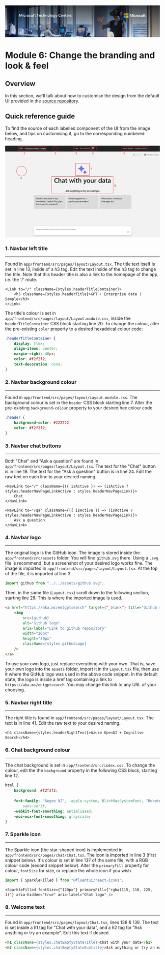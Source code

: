 ![MTC Header](./media/image2.jpeg)

# Module 6: Change the branding and look & feel

## Overview

In this section, we'll talk about how to customise the design from the default UI provided in the [source repository](https://github.com/Azure-Samples/azure-search-openai-demo).

## Quick reference guide

To find the source of each labelled component of the UI from the image below, and tips on customising it, go to the corresponding numbered heading.

![Main Bicep File](./media/default_ui.png)

### 1. Navbar left title
---

Found in `app/frontend/src/pages/layout/Layout.tsx`. The title text itself is set in line 13, inside of a h3 tag. Edit the text inside of the h3 tag to change the title. Note that this header title is also a link to the homepage of the app, i.e. the '/' route.

``` tsx
<Link to="/" className={styles.headerTitleContainer}>
    <h3 className={styles.headerTitle}>GPT + Enterprise data | Sample</h3>
</Link>
```

The title's colour is set in `app/frontend/src/pages/layout/Layout.module.css`, inside the `headerTitleContainer` CSS block starting line 20. To change the colour, alter the pre-existing `color` property to a desired hexadeical colour code:

``` css
.headerTitleContainer {
    display: flex;
    align-items: center;
    margin-right: 40px;
    color: #f2f2f2;
    text-decoration: none;
}
```

### 2. Navbar background colour
---

Found in `app/frontend/src/pages/layout/Layout.module.css`. The background colour is set in the `header` CSS block starting line 7. Alter the pre-existing `background-colour` property to your desired hex colour code.

``` css
.header {
    background-color: #222222;
    color: #f2f2f2;
}
```

### 3. Navbar chat buttons
---

Both "Chat" and "Ask a question" are found in `app/frontend/src/pages/layout/Layout.tsx`. The text for the "Chat" button is in line 19. The text for the "Ask a question" button is in line 24. Edit the raw text on each line to your desired naming.

``` tsx
<NavLink to="/" className={({ isActive }) => (isActive ? styles.headerNavPageLinkActive : styles.headerNavPageLink)}>
    Chat
</NavLink>
```

``` tsx
<NavLink to="/qa" className={({ isActive }) => (isActive ? styles.headerNavPageLinkActive : styles.headerNavPageLink)}>
    Ask a question
</NavLink>
```

### 4. Navbar logo
---

The original logo is the GitHub icon. The image is stored inside the `app/frontend/src/assets` folder. You will find `github.svg` there. Using a `.svg` file is recommend, but a screenshot of your desired logo works fine. The image is imported in `app/frontend/src/pages/layout/Layout.tsx`. At the top of the file, it is imported at line 3.

``` typescript
import github from "../../assets/github.svg";
```

Then, in the same file (`Layout.tsx`) scroll down to the following section, starting line 28. This is where the imported image is used.

``` html
<a href="https://aka.ms/entgptsearch" target={"_blank"} title="Github repository link">
    <img
        src={github}
        alt="Github logo"
        aria-label="Link to github repository"
        width="20px"
        height="20px"
        className={styles.githubLogo}
    />
</a>
```

To use your own logo, just replace everything with your own. That is, save your own logo into the `assets` folder, import it in thr `Layout.tsx` file, then use it where the GitHub logo was used in the above code snippet. In the default state, the logo is inside a href tag containing a link to `https://aka.ms/entgptsearch`. You may change this link to any URL of your choosing.

### 5. Navbar right title
---

The right title is found in `app/frontend/src/pages/layout/Layout.tsx`. The text is in line 41. Edit the raw text to your desired naming.

``` tsx
<h4 className={styles.headerRightText}>Azure OpenAI + Cognitive Search</h4>
```

### 6. Chat background colour
---

The chat background is set in `app/frontend/src/index.css`. To change the colour, edit the the `background` property in the following CSS block, starting line 12.

``` css
html {
    background: #f2f2f2;

    font-family: "Segoe UI", -apple-system, BlinkMacSystemFont, "Roboto", "Oxygen", "Ubuntu", "Cantarell", "Fira Sans", "Droid Sans", "Helvetica Neue",
        sans-serif;
    -webkit-font-smoothing: antialiased;
    -moz-osx-font-smoothing: grayscale;
}
```

### 7. Sparkle icon
---

The Sparkle icon (the star-shaped icon) is implemented in `app/frontend/src/pages/chat/Chat.tsx`. The icon is imported in line 3 (first snippet below). It's colour is set in line 137 of the same file, with a RGB colour code (second snippet below). Alter the `primaryFill` property for colour, `fontSize` for size, or replace the whole icon if you wish.

``` typescript
import { SparkleFilled } from "@fluentui/react-icons";
```
``` tsx
<SparkleFilled fontSize={"120px"} primaryFill={"rgba(115, 118, 225, 1)"} aria-hidden="true" aria-label="Chat logo" />
```

### 8. Welcome text
---

Found in `app/frontend/src/pages/layout/Chat.tsx`, lines 138 & 139. The text is set inside a h1 tag for "Chat with your data", and a h2 tag for "Ask anything or try an example". Edit this text if desired.

``` html
<h1 className={styles.chatEmptyStateTitle}>Chat with your data</h1>
<h2 className={styles.chatEmptyStateSubtitle}>Ask anything or try an example</h2>
```